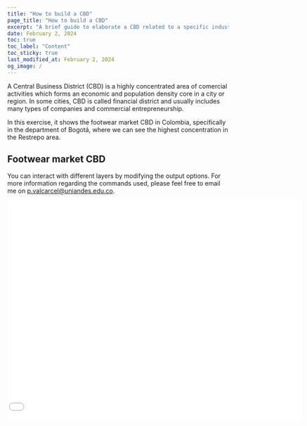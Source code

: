 ```yaml
---
title: "How to build a CBD"
page_title: "How to build a CBD"
excerpt: "A brief guide to elaborate a CBD related to a specific industry"
date: February 2, 2024
toc: true
toc_label: "Content"
toc_sticky: true
last_modified_at: February 2, 2024
og_image: /
---
```


A Central Business District (CBD) is a highly concentrated area of comercial activities which forms an economic and population density core in a city or region. 
In some cities, CBD is called financial district and usually includes many types of companies and commercial entrepreneurship. 

In this exercise, it shows the footwear market CBD in Colombia, specifically in the department of Bogotá, where we can see the highest concentration in the Restrepo area.


## Footwear market CBD

You can interact with different layers by modifying the output options. For more information regarding the commands used, please feel free to email me on <a href="mailto:p.valcarcel@uniandes.edu.co">p.valcarcel@uniandes.edu.co</a>.

<div style="margin: auto; width: 690px; height: 500px; overflow: hidden; padding-left: 0">
    <iframe src="\assets\Shapes\CBD_Map.html" style="width: 100%; height: 100%; border: none; margin-left: -20px"></iframe>
</div>

